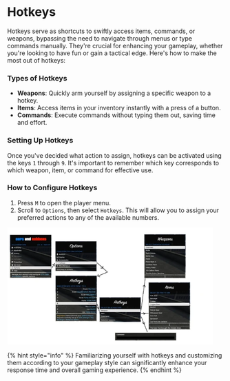 # Hotkeys

Hotkeys serve as shortcuts to swiftly access items, commands, or weapons, bypassing the need to navigate through menus or type commands manually. They're crucial for enhancing your gameplay, whether you're looking to have fun or gain a tactical edge. Here's how to make the most out of hotkeys:

### Types of Hotkeys

* **Weapons**: Quickly arm yourself by assigning a specific weapon to a hotkey.
* **Items**: Access items in your inventory instantly with a press of a button.
* **Commands**: Execute commands without typing them out, saving time and effort.

### Setting Up Hotkeys

Once you've decided what action to assign, hotkeys can be activated using the keys `1` through `9`. It's important to remember which key corresponds to which weapon, item, or command for effective use.

### How to Configure Hotkeys

1. Press `M` to open the player menu.
2. Scroll to `Options`, then select `Hotkeys`. This will allow you to assign your preferred actions to any of the available numbers.

![Guide to accessing hotkeys in the player menu](<../../.gitbook/assets/image (5).png>)

{% hint style="info" %}
Familiarizing yourself with hotkeys and customizing them according to your gameplay style can significantly enhance your response time and overall gaming experience.
{% endhint %}
